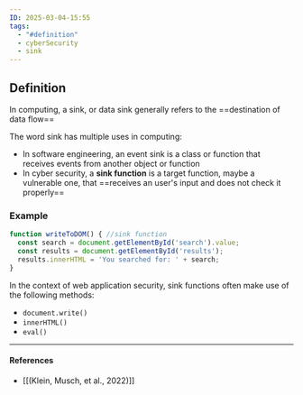 ```yaml
---
ID: 2025-03-04-15:55
tags:
  - "#definition"
  - cyberSecurity
  - sink
---
```

## Definition

In computing, a sink, or data sink generally refers to the ==destination of data flow==

The word sink has multiple uses in computing:
- In software engineering, an event sink is a class or function that receives events from another object or function
- In cyber security, a **sink function** is a target function, maybe a vulnerable one, that ==receives an user's input and does not check it properly==

### Example

```javascript
function writeToDOM() { //sink function
  const search = document.getElementById('search').value;
  const results = document.getElementById('results');
  results.innerHTML = 'You searched for: ' + search;
}
```

In the context of web application security, sink functions often make use of the following methods:
- `document.write()`
- `innerHTML()`
- `eval()`

---
#### References
- [[(Klein, Musch, et al., 2022)]]